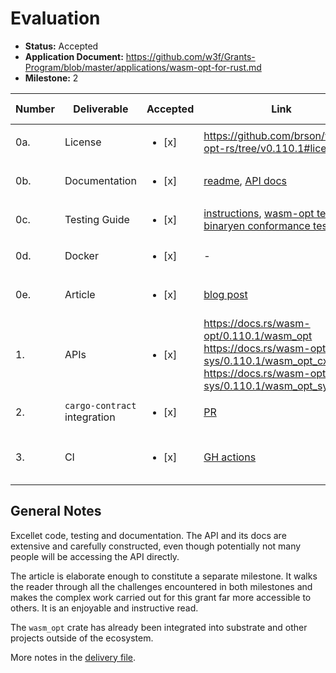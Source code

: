 # Evaluation

- **Status:** Accepted
- **Application Document:** https://github.com/w3f/Grants-Program/blob/master/applications/wasm-opt-for-rust.md
- **Milestone:** 2

| Number | Deliverable                  | Accepted               | Link                                                                                                                                                                                                                                                                                                         | Evaluation Notes                             |
| ------ | ---------------------------- | ---------------------- | ------------------------------------------------------------------------------------------------------------------------------------------------------------------------------------------------------------------------------------------------------------------------------------------------------------ | -------------------------------------------- |
| 0a.    | License                      | <ul><li>[x] </li></ul> | https://github.com/brson/wasm-opt-rs/tree/v0.110.1#license                                                                                                                                                                                                                                                   | MIT / Apache-2.0                             |
| 0b.    | Documentation                | <ul><li>[x] </li></ul> | [readme](https://github.com/brson/wasm-opt-rs/tree/v0.110.1#readme), [API docs](https://docs.rs/wasm-opt/latest/wasm_opt/)                                                                                                                                                                                   | comprehensive and well-written               |
| 0c.    | Testing Guide                | <ul><li>[x] </li></ul> | [instructions](https://github.com/brson/wasm-opt-rs/tree/v0.110.1#building-from-source), [wasm-opt tests](https://github.com/brson/wasm-opt-rs/tree/v0.110.1/components/wasm-opt/tests), [binaryen conformance tests](https://github.com/brson/wasm-opt-rs/tree/v0.110.1/components/conformance-tests/tests) |
| 0d.    | Docker                       | <ul><li>[x] </li></ul> | -                                                                                                                                                                                                                                                                                                            | not required                                 |
| 0e.    | Article                      | <ul><li>[x] </li></ul> | [blog post](https://brson.github.io/2022/10/26/creating-wasm-opt-rust-bindings-with-cxx)                                                                                                                                                                                                                     | As thorough as it gets and an excellent read |
| 1.     | APIs                         | <ul><li>[x] </li></ul> | https://docs.rs/wasm-opt/0.110.1/wasm_opt <br> https://docs.rs/wasm-opt-cxx-sys/0.110.1/wasm_opt_cxx_sys <br> https://docs.rs/wasm-opt-sys/0.110.1/wasm_opt_sys                                                                                                                                              |
| 2.     | `cargo-contract` integration | <ul><li>[x] </li></ul> | [PR](https://github.com/paritytech/cargo-contract/pull/766)                                                                                                                                                                                                                                                  |
| 3.     | CI                           | <ul><li>[x] </li></ul> | [GH actions](https://github.com/brson/wasm-opt-rs/actions)                                                                                                                                                                                                                                                   | ARM Linux CI provided through Circle CI      |

## General Notes

Excellet code, testing and documentation.
The API and its docs are extensive and carefully constructed, even though potentially not many people will be accessing the API directly.

The article is elaborate enough to constitute a separate milestone.
It walks the reader through all the challenges encountered in both milestones and makes the complex work carried out for this grant far more accessible to others.
It is an enjoyable and instructive read.

The `wasm_opt` crate has already been integrated into substrate and other projects outside of the ecosystem.

More notes in the [delivery file](https://github.com/w3f/Grant-Milestone-Delivery/blob/8d3d279ebc009c4c19bc683d36aa9fed8ec1ac61/deliveries/wasm-opt-for-rust-m2.md).

